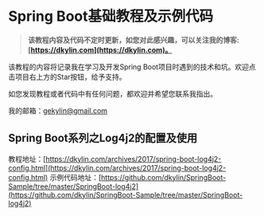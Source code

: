 # Spring Boot基础教程及示例代码

>**该教程内容及代码不定时更新，如您对此感兴趣，可以关注我的博客:[https://dkylin.com](https://dkylin.com)。**

该教程的内容将记录我在学习及开发Spring Boot项目时遇到的技术和坑。欢迎点击项目右上方的Star按钮，给予支持。

如您发现教程或者代码中有任何问题，都欢迎并希望您联系我指出。

我的邮箱：gekylin@gmail.com

## Spring Boot系列之Log4j2的配置及使用

教程地址：[https://dkylin.com/archives/2017/spring-boot-log4j2-config.html](https://dkylin.com/archives/2017/spring-boot-log4j2-config.html)
示例代码地址：[https://github.com/dkylin/SpringBoot-Sample/tree/master/SpringBoot-log4j2](https://github.com/dkylin/SpringBoot-Sample/tree/master/SpringBoot-log4j2)